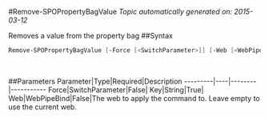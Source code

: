 #Remove-SPOPropertyBagValue
*Topic automatically generated on: 2015-03-12*

Removes a value from the property bag
##Syntax
```powershell
Remove-SPOPropertyBagValue [-Force [<SwitchParameter>]] [-Web [<WebPipeBind>]] -Key [<String>]
```
&nbsp;

##Parameters
Parameter|Type|Required|Description
---------|----|--------|-----------
Force|SwitchParameter|False|
Key|String|True|
Web|WebPipeBind|False|The web to apply the command to. Leave empty to use the current web.
